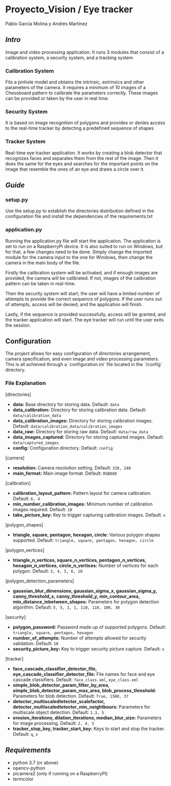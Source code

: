 # Proyecto_Vision / Eye tracker 

Pablo García Molina y Andrés Martinez

<h2> <em> Intro </em> </h2>
<p>Image and video processing application. It runs 3 modules that consist of a calibration system, a security system, and a tracking system</p>
<h3>Calibration System</h3>
<p>Fits a pinhole model and obtains the intrinsic, extrinsics and other parameters of the camera. It requires a minimum of 10 images of 
a Chessboard pattern to calibrate the parameters correctly. These images can be provided or taken by the user in real time.</p>
<h3>Security System</h3>
<p>It is based on image recognition of polygons and provides or denies access to the real-time tracker by detecting a predefined sequence of shapes</p>
<h3> Tracker System</h3>
<p>Real-time eye tracker application. It works by creating a blob detector that recognizes faces and separates them from the rest of the image. Then it does the same for the eyes and searches for the important points on the image that resemble the ones of an eye and draws a circle over it.</p>

<h2> <em> Guide </em> </h2>

<h3>setup.py</h3>
<p>Use the setup.py to establish the directories distribution defined in the configuration file and install the dependencies of the requirements.txt</p>
<h3>application.py</h3>
<p>Running the application.py file will start the application. The application is set to run on a RaspberryPi device. It is also suited to run on Windows, but for that, a few changes need to be done. Simply change the imported module for the camera input to the one for Windows, then change the camera in the main body of the file.</p>
  
  <p>Firstly the calibration system will be activated, and if enough images are provided, the camera will be calibrated. If not, images of the calibration pattern can be taken in real-time.</p>
<p>Then the security system will start; the user will have a limited number of attempts to provide the correct sequence of polygons. If the user runs out of attempts, access will be denied, and the application will finish.</p>
<p>Lastly, if the sequence is provided successfully, access will be granted, and the tracker application will start. The eye tracker will run until the user exits the session.</p>

<h2>Configuration</h2>
<p>
  The project allows for easy configuration of directories arrangement, camera specification, and even image and video processing parameters. This is all achieved through a `configuration.ini` file located in the `/config` directory.
</p>

### File Explanation

[directories]

- **data:** Base directory for storing data. Default: `data`
- **data_calibration:** Directory for storing calibration data. Default: `data/calibration_data`
- **data_calibration_images:** Directory for storing calibration images. Default: `data/calibration_data/calibration_images`
- **data_raw:** Directory for storing raw data. Default: `data/raw_data`
- **data_images_captured:** Directory for storing captured images. Default: `data/captured_images`
- **config:** Configuration directory. Default: `config`

[camera]

- **resolution:** Camera resolution setting. Default: `320, 240`
- **main_format:** Main image format. Default: `RGB888`

[calibration]

- **calibration_layout_pattern:** Pattern layout for camera calibration. Default: `6, 4`
- **min_number_calibration_images:** Minimum number of calibration images required. Default: `10`
- **take_picture_key:** Key to trigger capturing calibration images. Default: `x`

[polygon_shapes]

- **triangle, square, pentagon, hexagon, circle:** Various polygon shapes supported. Default: `triangle, square, pentagon, hexagon, circle`

[polygon_vertices]

- **triangle_n_vertices, square_n_vertices, pentagon_n_vertices, hexagon_n_vertices, circle_n_vertices:** Number of vertices for each polygon. Default: `3, 4, 5, 6, 10`

[polygon_detection_parameters]

- **gaussian_blur_dimensions, gaussian_sigma_x, gaussian_sigma_y, canny_threshold_x, canny_threshold_y, min_contour_area, min_distance_inbetween_shapes:** Parameters for polygon detection algorithm. Default: `5, 5, 1, 1, 110, 110, 100, 30`

[security]

- **polygon_password:** Password made up of supported polygons. Default: `triangle, square, pentagon, hexagon`
- **number_of_attempts:** Number of attempts allowed for security validation. Default: `10`
- **security_picture_key:** Key to trigger security picture capture. Default: `x`

[tracker]

- **face_cascade_classifier_detector_file, eye_cascade_classifier_detector_file:** File names for face and eye cascade classifiers. Default: `face_class.xml`, `eye_class.xml`
- **simple_blob_detector_param_filter_by_area, simple_blob_detector_param_max_area, blob_process_threshold:** Parameters for blob detection. Default: `True, 1500, 37`
- **detector_multiscaledtetector_scalefactor, detector_multiscaledtetector_min_neightbours:** Parameters for multiscale object detection. Default: `1.3, 5`
- **erosion_iterations, dilation_iterations, median_blur_size:** Parameters for image processing. Default: `2, 4, 5`
- **tracker_stop_key, tracker_start_key:** Keys to start and stop the tracker. Default: `q`, `x`

</p>

<h2> <em> Requirements </em> </h2>

- python 3.7 (or above)
- opencv-python
- picamera2 (only if running on a RaspberryPi)
- termcolor
